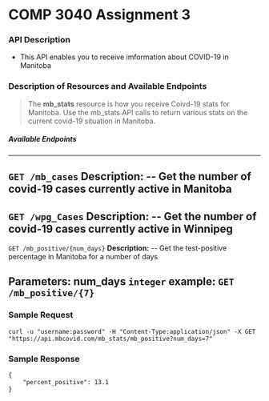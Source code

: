 # COMP 3040 Assignment 3

### API Description
- This API enables you to receive imformation about COVID-19 in Manitoba

### Description of Resources and Available Endpoints

> The **mb_stats** resource is how you receive Coivd-19 stats for Manitoba. Use the mb_stats API calls to return various stats on the current covid-19 situation in Manitoba.

##### Available Endpoints
---
````GET /mb_cases````
**Description:**
-- Get the number of covid-19 cases currently active in Manitoba
---
````GET /wpg_Cases````
**Description:**
-- Get the number of covid-19 cases currently active in Winnipeg
---
````GET /mb_positive/{num_days}````
**Description:**
-- Get the test-positive percentage in Manitoba for a number of days

**Parameters:**
num_days ````integer````
example: ````GET /mb_positive/{7}````
---

### Sample Request
````curl -u "username:password" -H "Content-Type:application/json" -X GET "https://api.mbcovid.com/mb_stats/mb_positive?num_days=7"````
### Sample Response
````
{
    "percent_positive": 13.1
}
````